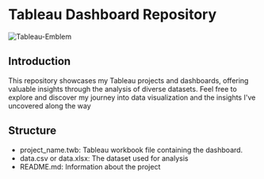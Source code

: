 # Tableau Dashboard Repository
![Tableau-Emblem](https://github.com/user-attachments/assets/a13d1ec2-1a29-4252-9445-706347d5b6bb)

## Introduction 
This repository showcases my Tableau projects and dashboards, offering valuable insights through the analysis of diverse datasets. Feel free to explore and discover my journey into data visualization and the insights I've uncovered along the way

## Structure
 - project_name.twb: Tableau workbook file containing the dashboard.
 - data.csv or data.xlsx: The dataset used for analysis
 - README.md: Information about the project
